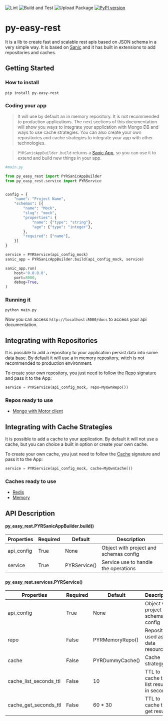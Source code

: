 ![Lint](https://github.com/JeanPinzon/py-easy-rest/actions/workflows/python-lint.yml/badge.svg)
![Build and Test](https://github.com/JeanPinzon/py-easy-rest/actions/workflows/python-test.yml/badge.svg)
![Upload Package](https://github.com/JeanPinzon/py-easy-rest/actions/workflows/python-publish.yml/badge.svg)
[![PyPI version](https://badge.fury.io/py/py-easy-rest.svg)](https://badge.fury.io/py/py-easy-rest)


# py-easy-rest

It is a lib to create fast and scalable rest apis based on JSON schema in a very simple way. 
It is based on [Sanic](https://sanic.dev) and it has built in extensions to add repositories and caches.


## Getting Started


### How to install

`pip install py-easy-rest`


### Coding your app

> It will use by default an in memory repository. It is not recommended to production applications. 
> The next sections of this documentation will show you ways to integrate your application with Mongo DB and ways to use cache strategies.
> You can also create your own repositories and cache strategies to integrate your app with other technologies.

> `PYRSanicAppBuilder.build` returns a [Sanic App](https://sanic.readthedocs.io/en/stable/sanic/api/app.html), so you can use it to extend and build new things in your app.

```python
#main.py

from py_easy_rest import PYRSanicAppBuilder
from py_easy_rest.service import PYRService


config = {
    "name": "Project Name",
    "schemas": [{
        "name": "Mock",
        "slug": "mock",
        "properties": {
            "name": {"type": "string"},
            "age": {"type": "integer"},
        },
        "required": ["name"],
    }]
}

service = PYRService(api_config_mock)
sanic_app = PYRSanicAppBuilder.build(api_config_mock, service)

sanic_app.run(
    host='0.0.0.0',
    port=8000,
    debug=True,
)
```


### Running it

`python main.py`

Now you can access `http://localhost:8000/docs` to access your api documentation.


## Integrating with Repositories

It is possible to add a repository to your application persist data into some data base. 
By default it will use a in memory repository, witch is not recommended to production environment.

To create your own repository, you just need to follow the [Repo](https://github.com/JeanPinzon/py-easy-rest/blob/master/py_easy_rest/repos.py) signature and pass it to the App:


```python
service = PYRService(api_config_mock, repo=MyOwnRepo())
```


### Repos ready to use

- [Mongo with Motor client](https://github.com/JeanPinzon/py-easy-rest-mongo-motor-repo)


## Integrating with Cache Strategies

It is possible to add a cache to your application. 
By default it will not use a cache, but you can choice a built in option or create your own cache.

To create your own cache, you just need to follow the [Cache](https://github.com/JeanPinzon/py-easy-rest/blob/master/py_easy_rest/caches.py) signature and pass it to the App:


```python
service = PYRService(api_config_mock, cache=MyOwnCache())
```


### Caches ready to use

- [Redis](https://github.com/JeanPinzon/py-easy-rest-redis-cache)
- [Memory](https://github.com/JeanPinzon/py-easy-rest-memory-cache)


## API Description

#### py_easy_rest.PYRSanicAppBuilder.build()

| Properties             | Required | Default      | Description                              |
|------------------------|----------|--------------|------------------------------------------|
| api_config             | True     | None         | Object with project and schemas config   |
| service                | True     | PYRService() | Service use to handle the operations     |


#### py_easy_rest.services.PYRService()

| Properties             | Required | Default         | Description                              |
|------------------------|----------|-----------------|------------------------------------------|
| api_config             | True     | None            | Object with project and schemas config   |
| repo                   | False    | PYRMemoryRepo() | Repository used as data resource         |
| cache                  | False    | PYRDummyCache() | Cache strategy                           |
| cache_list_seconds_ttl | False    | 10              | TTL to cache the list results in seconds |
| cache_get_seconds_ttl  | False    | 60 * 30         | TTL to cache the get results             |
